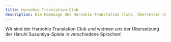 ```yaml
---
title: Haroohie Translation Club
description: Die Homepage des Haroohie Translation Clubs, Übersetzer der Haruhi Suzumiya-Spiele
---
```


Wir sind der Haroohie Translation Club und widmen uns der Übersetzung der Haruhi Suzumiya-Spiele in verschiedene Sprachen!
